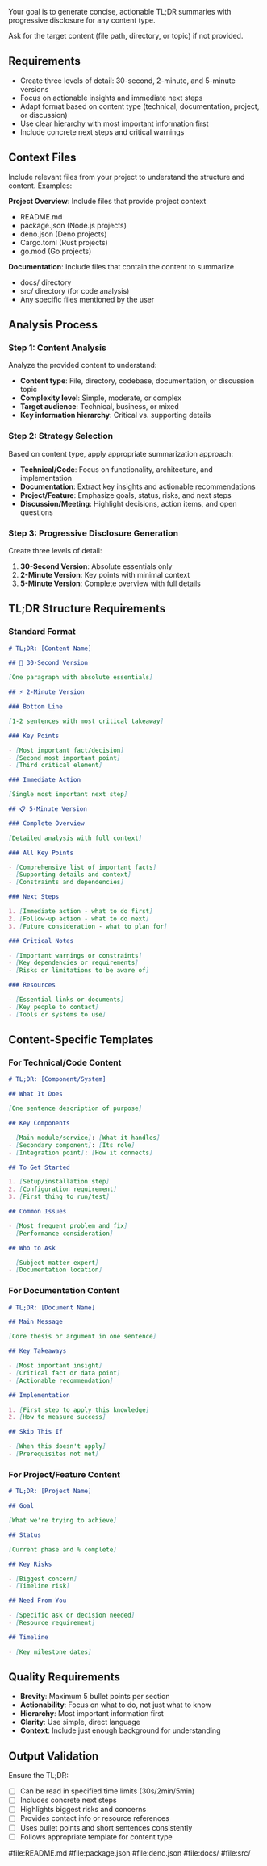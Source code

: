 Your goal is to generate concise, actionable TL;DR summaries with progressive disclosure for any content type.

Ask for the target content (file path, directory, or topic) if not provided.

## Requirements

- Create three levels of detail: 30-second, 2-minute, and 5-minute versions
- Focus on actionable insights and immediate next steps
- Adapt format based on content type (technical, documentation, project, or discussion)
- Use clear hierarchy with most important information first
- Include concrete next steps and critical warnings

## Context Files

Include relevant files from your project to understand the structure and content. Examples:

**Project Overview**: Include files that provide project context

- README.md
- package.json (Node.js projects)
- deno.json (Deno projects)
- Cargo.toml (Rust projects)
- go.mod (Go projects)

**Documentation**: Include files that contain the content to summarize

- docs/ directory
- src/ directory (for code analysis)
- Any specific files mentioned by the user

## Analysis Process

### Step 1: Content Analysis

Analyze the provided content to understand:

- **Content type**: File, directory, codebase, documentation, or discussion topic
- **Complexity level**: Simple, moderate, or complex
- **Target audience**: Technical, business, or mixed
- **Key information hierarchy**: Critical vs. supporting details

### Step 2: Strategy Selection

Based on content type, apply appropriate summarization approach:

- **Technical/Code**: Focus on functionality, architecture, and implementation
- **Documentation**: Extract key insights and actionable recommendations
- **Project/Feature**: Emphasize goals, status, risks, and next steps
- **Discussion/Meeting**: Highlight decisions, action items, and open questions

### Step 3: Progressive Disclosure Generation

Create three levels of detail:

1. **30-Second Version**: Absolute essentials only
2. **2-Minute Version**: Key points with minimal context
3. **5-Minute Version**: Complete overview with full details

## TL;DR Structure Requirements

### Standard Format

```markdown
# TL;DR: [Content Name]

## 🎯 30-Second Version

[One paragraph with absolute essentials]

## ⚡ 2-Minute Version

### Bottom Line

[1-2 sentences with most critical takeaway]

### Key Points

- [Most important fact/decision]
- [Second most important point]
- [Third critical element]

### Immediate Action

[Single most important next step]

## 📋 5-Minute Version

### Complete Overview

[Detailed analysis with full context]

### All Key Points

- [Comprehensive list of important facts]
- [Supporting details and context]
- [Constraints and dependencies]

### Next Steps

1. [Immediate action - what to do first]
2. [Follow-up action - what to do next]
3. [Future consideration - what to plan for]

### Critical Notes

- [Important warnings or constraints]
- [Key dependencies or requirements]
- [Risks or limitations to be aware of]

### Resources

- [Essential links or documents]
- [Key people to contact]
- [Tools or systems to use]
```

## Content-Specific Templates

### For Technical/Code Content

```markdown
# TL;DR: [Component/System]

## What It Does

[One sentence description of purpose]

## Key Components

- [Main module/service]: [What it handles]
- [Secondary component]: [Its role]
- [Integration point]: [How it connects]

## To Get Started

1. [Setup/installation step]
2. [Configuration requirement]
3. [First thing to run/test]

## Common Issues

- [Most frequent problem and fix]
- [Performance consideration]

## Who to Ask

- [Subject matter expert]
- [Documentation location]
```

### For Documentation Content

```markdown
# TL;DR: [Document Name]

## Main Message

[Core thesis or argument in one sentence]

## Key Takeaways

- [Most important insight]
- [Critical fact or data point]
- [Actionable recommendation]

## Implementation

1. [First step to apply this knowledge]
2. [How to measure success]

## Skip This If

- [When this doesn't apply]
- [Prerequisites not met]
```

### For Project/Feature Content

```markdown
# TL;DR: [Project Name]

## Goal

[What we're trying to achieve]

## Status

[Current phase and % complete]

## Key Risks

- [Biggest concern]
- [Timeline risk]

## Need From You

- [Specific ask or decision needed]
- [Resource requirement]

## Timeline

- [Key milestone dates]
```

## Quality Requirements

- **Brevity**: Maximum 5 bullet points per section
- **Actionability**: Focus on what to do, not just what to know
- **Hierarchy**: Most important information first
- **Clarity**: Use simple, direct language
- **Context**: Include just enough background for understanding

## Output Validation

Ensure the TL;DR:

- [ ] Can be read in specified time limits (30s/2min/5min)
- [ ] Includes concrete next steps
- [ ] Highlights biggest risks and concerns
- [ ] Provides contact info or resource references
- [ ] Uses bullet points and short sentences consistently
- [ ] Follows appropriate template for content type

#file:README.md #file:package.json #file:deno.json #file:docs/ #file:src/
